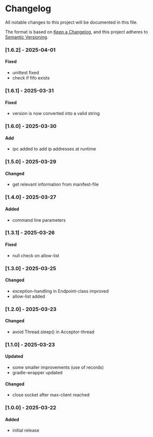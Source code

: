 # Changelog
All notable changes to this project will be documented in this file.

The format is based on [Keep a Changelog](https://keepachangelog.com/en/1.0.0/),
and this project adheres to [Semantic Versioning](https://semver.org/spec/v2.0.0.html).

### [1.6.2] - 2025-04-01
#### Fixed 
- unittest fixed
- check if fifo exists


### [1.6.1] - 2025-03-31
#### Fixed
- version is now converted into a valid string 


### [1.6.0] - 2025-03-30
#### Add
- ipc added to add ip addresses at runtime


### [1.5.0] - 2025-03-29
#### Changed
- get relevant information from manifest-file


### [1.4.0] - 2025-03-27
#### Added
- command line parameters


### [1.3.1] - 2025-03-26
#### Fixed
- null check on allow-list

### [1.3.0] - 2025-03-25
#### Changed
- exception-handling in Endpoint-class improved
- allow-list added


### [1.2.0] - 2025-03-23
#### Changed
- avoid Thread.sleep() in Acceptor-thread


### [1.1.0] - 2025-03-23
#### Updated
- some smaller improvements (use of records)
- gradle-wrapper updated

#### Changed
- close socket after max-client reached


### [1.0.0] - 2025-03-22
#### Added 
- initial release
